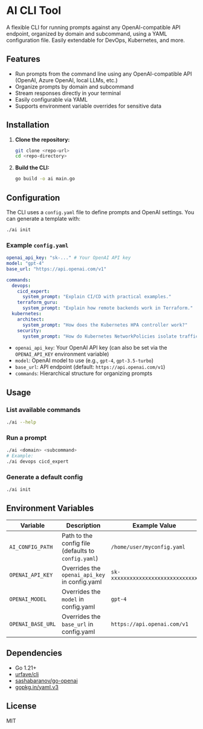 # AI CLI Tool

A flexible CLI for running prompts against any OpenAI-compatible API endpoint, organized by domain and subcommand, using a YAML configuration file. Easily extendable for DevOps, Kubernetes, and more.

## Features
- Run prompts from the command line using any OpenAI-compatible API (OpenAI, Azure OpenAI, local LLMs, etc.)
- Organize prompts by domain and subcommand
- Stream responses directly in your terminal
- Easily configurable via YAML
- Supports environment variable overrides for sensitive data

## Installation

1. **Clone the repository:**
   ```sh
   git clone <repo-url>
   cd <repo-directory>
   ```
2. **Build the CLI:**
   ```sh
   go build -o ai main.go
   ```

## Configuration

The CLI uses a `config.yaml` file to define prompts and OpenAI settings. You can generate a template with:

```sh
./ai init
```

### Example `config.yaml`
```yaml
openai_api_key: "sk-..." # Your OpenAI API key
model: "gpt-4"
base_url: "https://api.openai.com/v1"

commands:
  devops:
    cicd_expert:
      system_prompt: "Explain CI/CD with practical examples."
    terraform_guru:
      system_prompt: "Explain how remote backends work in Terraform."
  kubernetes:
    architect:
      system_prompt: "How does the Kubernetes HPA controller work?"
    security:
      system_prompt: "How do Kubernetes NetworkPolicies isolate traffic?"
```

- `openai_api_key`: Your OpenAI API key (can also be set via the `OPENAI_API_KEY` environment variable)
- `model`: OpenAI model to use (e.g., `gpt-4`, `gpt-3.5-turbo`)
- `base_url`: API endpoint (default: `https://api.openai.com/v1`)
- `commands`: Hierarchical structure for organizing prompts

## Usage

### List available commands
```sh
./ai --help
```

### Run a prompt
```sh
./ai <domain> <subcommand>
# Example:
./ai devops cicd_expert
```

### Generate a default config
```sh
./ai init
```

## Environment Variables

| Variable           | Description                                         | Example Value                        |
|--------------------|-----------------------------------------------------|--------------------------------------|
| `AI_CONFIG_PATH`   | Path to the config file (defaults to `config.yaml`) | `/home/user/myconfig.yaml`           |
| `OPENAI_API_KEY`   | Overrides the `openai_api_key` in config.yaml       | `sk-xxxxxxxxxxxxxxxxxxxxxxxxxxxx`    |
| `OPENAI_MODEL`     | Overrides the `model` in config.yaml                | `gpt-4`                              |
| `OPENAI_BASE_URL`  | Overrides the `base_url` in config.yaml             | `https://api.openai.com/v1`          |

## Dependencies
- Go 1.21+
- [urfave/cli](https://github.com/urfave/cli)
- [sashabaranov/go-openai](https://github.com/sashabaranov/go-openai)
- [gopkg.in/yaml.v3](https://pkg.go.dev/gopkg.in/yaml.v3)

## License
MIT 